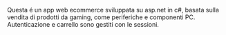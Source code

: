 Questa é un app web ecommerce sviluppata su asp.net in c#, basata sulla vendita di prodotti da gaming, come periferiche e componenti PC.
Autenticazione e carrello sono gestiti con le sessioni.

